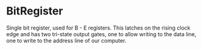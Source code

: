 # BitRegister

Single bit register, used for B - E registers. This latches on the rising clock edge and has two tri-state output gates, one to allow writing to the data line, one to write to the address line of our computer.

